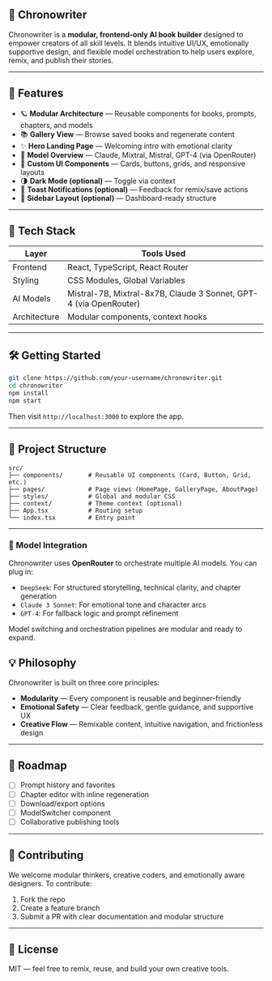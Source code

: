 ## 📘 Chronowriter

Chronowriter is a **modular, frontend-only AI book builder** designed to empower creators of all skill levels. It blends intuitive UI/UX, emotionally supportive design, and flexible model orchestration to help users explore, remix, and publish their stories.

---

## 🚀 Features

- 🪐 **Modular Architecture** — Reusable components for books, prompts, chapters, and models  
- 📚 **Gallery View** — Browse saved books and regenerate content  
- ✨ **Hero Landing Page** — Welcoming intro with emotional clarity  
- 🧠 **Model Overview** — Claude, Mixtral, Mistral, GPT-4 (via OpenRouter)  
- 🎨 **Custom UI Components** — Cards, buttons, grids, and responsive layouts  
- 🌗 **Dark Mode (optional)** — Toggle via context  
- 🔔 **Toast Notifications (optional)** — Feedback for remix/save actions  
- 📐 **Sidebar Layout (optional)** — Dashboard-ready structure  

---

## 🧱 Tech Stack

| Layer        | Tools Used                          |
|--------------|-------------------------------------|
| Frontend     | React, TypeScript, React Router     |
| Styling      | CSS Modules, Global Variables       |
| AI Models    | Mistral-7B, Mixtral-8x7B, Claude 3 Sonnet, GPT-4 (via OpenRouter) |
| Architecture | Modular components, context hooks   |

---

## 🛠️ Getting Started

```bash
git clone https://github.com/your-username/chronowriter.git
cd chronowriter
npm install
npm start
```

Then visit `http://localhost:3000` to explore the app.

---

## 📁 Project Structure

```
src/
├── components/       # Reusable UI components (Card, Button, Grid, etc.)
├── pages/            # Page views (HomePage, GalleryPage, AboutPage)
├── styles/           # Global and modular CSS
├── context/          # Theme context (optional)
├── App.tsx           # Routing setup
└── index.tsx         # Entry point
```

---

### 🧠 Model Integration

Chronowriter uses **OpenRouter** to orchestrate multiple AI models. You can plug in:

- `DeepSeek`: For structured storytelling, technical clarity, and chapter generation  
- `Claude 3 Sonnet`: For emotional tone and character arcs  
- `GPT-4`: For fallback logic and prompt refinement  

Model switching and orchestration pipelines are modular and ready to expand.


## 💡 Philosophy

Chronowriter is built on three core principles:

- **Modularity** — Every component is reusable and beginner-friendly  
- **Emotional Safety** — Clear feedback, gentle guidance, and supportive UX  
- **Creative Flow** — Remixable content, intuitive navigation, and frictionless design  

---

## 📌 Roadmap

- [ ] Prompt history and favorites  
- [ ] Chapter editor with inline regeneration  
- [ ] Download/export options  
- [ ] ModelSwitcher component  
- [ ] Collaborative publishing tools  

---

## 🤝 Contributing

We welcome modular thinkers, creative coders, and emotionally aware designers. To contribute:

1. Fork the repo  
2. Create a feature branch  
3. Submit a PR with clear documentation and modular structure  

---

## 📜 License

MIT — feel free to remix, reuse, and build your own creative tools.